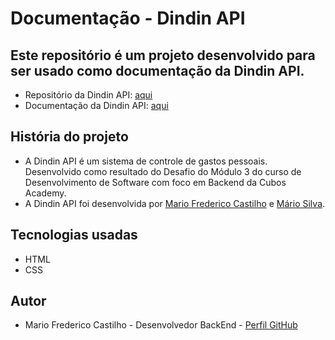 # Documentação - Dindin API

## Este repositório é um projeto desenvolvido para ser usado como documentação da Dindin API.
- Repositório da Dindin API: <a href="https://github.com/mfcastilho/dindin-api" target="_blank">aqui</a>
- Documentação da Dindin API: <a href="https://mfcastilho.github.io/dindin-api-documentacao/" target="_blank">aqui</a>

## História do projeto
- A Dindin API é um sistema de controle de gastos pessoais. Desenvolvido como resultado do Desafio do Módulo 3 do curso de Desenvolvimento de Software com foco em Backend da Cubos Academy.
- A Dindin API foi desenvolvida por <a href="https://github.com/mfcastilho" target="_blank">Mario Frederico Castilho</a> e <a href="https://github.com/mariosilva81" target="_blank">Mário Silva</a>.

## Tecnologias usadas
- HTML
- CSS
    
## Autor
- Mario Frederico Castilho - Desenvolvedor BackEnd - <a href="https://github.com/mfcastilho" target="_blank">Perfil GitHub</a>


